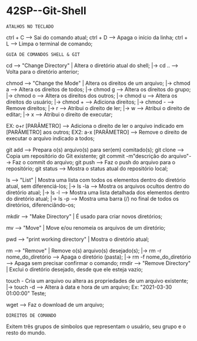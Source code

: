 # 42SP--Git-Shell


	ATALHOS NO TECLADO

ctrl + C --> Sai do comando atual;
ctrl + D --> Apaga o início da linha;
ctrl + L --> Limpa o terminal de comando;	

	GUIA DE COMANDOS SHELL & GIT

cd --> "Change Directory" | Altera o diretório atual do shell;
	|->   cd .. --> Volta para o diretório anterior;

chmod --> "Change the Mode" | Altera os direitos de um arquivo;
	  |-> chmod a --> Altera os direitos de todos;
  	|-> chmod g --> Altera os direitos do grupo;
  	|-> chmod o --> Altera os direitos dos outros;
      |-> chmod u --> Altera os direitos do usuário;
      |-> chmod + --> Adiciona direitos;
      |-> chmod - --> Remove direitos;
        |-> r --> Atribui o direito de ler;
        |-> w --> Atribui o direito de editar;
        |-> x --> Atribui o direito de executar;

 EX: o+r [PARÂMETRO] --> Adiciona o direito de ler o arquivo indicado em [PARÂMETRO] aos outros;
 EX2: a-x [PARÂMETRO] --> Remove o direito de executar o arquivo indicado a todos;

git add --> Prepara o(s) arquivo(s) para ser(em) comitado(s);
git clone --> Copia um repositório do Git existente;
git commit -m"descrição do arquivo"--> Faz o commit do arquivo;
git push  --> Faz o push do arquivo para o repositório;
git status --> Mostra o status atual do repositório local;

ls --> "List" | Mostra uma lista com todos os elementos dentro do diretório atual, sem diferenciá-los;
  	|-> ls -la --> Mostra os arquivos ocultos dentro do diretório atual;
  	|-> ls -l --> Mostra uma lista detalhada dos elementos dentro do diretório atual;
  	|-> ls -p --> Mostra uma barra (/) no final de todos os diretórios, diferenciândo-os;

mkdir --> "Make Directory" | É usado para criar novos diretórios;

mv --> "Move" | Move e/ou renomeia os arquivos de um diretório;

pwd --> "print working directory" | Mostra o diretório atual;

rm --> "Remove" | Remove o(s) arquivo(s) desejado(s);
 	  |->   rm -r nome_do_diretório --> Apaga o diretório (pasta);
  	|->   rm -f nome_do_diretório --> Apaga sem precisar confirmar o comando;
rmdir --> "Remove Directory" | Exclui o diretório desejado, desde que ele esteja vazio;

touch - Cria um arquivo ou altera as propriedades de um arquivo existente;
    |->	touch -d --> Altera à data e hora de um arquivo; Ex: "2021-03-30 01:00:00" Teste;

wget <link> --> Faz o download de um arquivo;

	DIREITOS DE COMANDO

Exitem três grupos de símbolos que representam o usuário, seu grupo e o resto do mundo.

